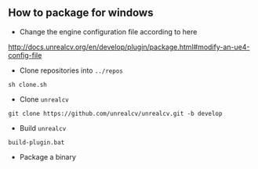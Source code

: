 ## How to package for windows

- Change the engine configuration file according to here

http://docs.unrealcv.org/en/develop/plugin/package.html#modify-an-ue4-config-file 

- Clone repositories into `../repos`

`sh clone.sh`

- Clone `unrealcv`

`git clone https://github.com/unrealcv/unrealcv.git -b develop`

- Build `unrealcv`

`build-plugin.bat`

<!-- - Install plugin to project? -->

- Package a binary
